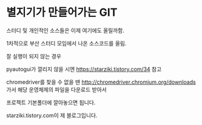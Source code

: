 별지기가 만들어가는 GIT
======================

스터디 및 개인적인 소스들은 이제 여기에도 올릴까함.

1차적으로 부산 스터디 모임에서 나온 소스코드를 올림.

잘 실행이 되지 않는 경우 

pyautogui가 깔리지 않을 시엔 https://starziki.tistory.com/34 참고

chromedriver를 찾을 수 없을 땐 http://chromedriver.chromium.org/downloads 가서 해당 운영체제의 파일을 다운로드 받아서

프로젝트 기본폴더에 깔아놓으면 됩니다.

starziki.tistory.com이 제 블로그입니다.
